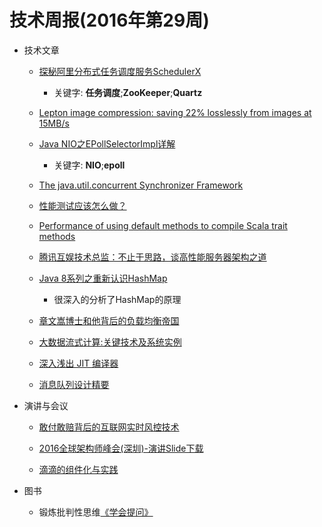 # 技术周报(2016年第29周)

* 技术文章

    * [探秘阿里分布式任务调度服务SchedulerX](https://yq.aliyun.com/articles/57780?spm=5176.100239.bloglist.29.ThWYBV)

        * 关键字: __任务调度__;__ZooKeeper__;__Quartz__

    * [Lepton image compression: saving 22% losslessly from images at 15MB/s](https://blogs.dropbox.com/tech/2016/07/lepton-image-compression-saving-22-losslessly-from-images-at-15mbs/)

    * [Java NIO之EPollSelectorImpl详解](http://hellojava.info/?p=498#rd&sukey=3997c0719f1515204b0e468f3e2dc6beef309c036e88f056c774c6e64652160eea20a721dca3f309ce939c1a6d5b42b6)

        * 关键字: __NIO__;__epoll__

    * [The java.util.concurrent Synchronizer Framework](http://gee.cs.oswego.edu/dl/papers/aqs.pdf)

    * [性能测试应该怎么做？](http://coolshell.cn/articles/17381.html)

    * [Performance of using default methods to compile Scala trait methods](http://www.scala-lang.org/blog/2016/07/08/trait-method-performance.html)

    * [腾讯互娱技术总监：不止于思路，谈高性能服务器架构之道](http://dbaplus.cn/news-21-504-1.html)

    * [Java 8系列之重新认识HashMap](http://tech.meituan.com/java-hashmap.html)

        * 很深入的分析了HashMap的原理

    * [章文嵩博士和他背后的负载均衡帝国](http://jm.taobao.org/2016/06/02/zhangwensong-and-load-balance/)

    * [大数据流式计算:关键技术及系统实例](https://github.com/NewGenerationTechnologyGroup/Technology-Sharing/raw/master/file/大数据流式计算-关键技术及系统实例.pdf)

    * [深入浅出 JIT 编译器](https://www.ibm.com/developerworks/cn/java/j-lo-just-in-time/)

    * [消息队列设计精要](http://tech.meituan.com/mq-design.html)

* 演讲与会议

    * [敢付敢赔背后的互联网实时风控技术](http://www.infoq.com/cn/presentations/internet-real-time-wind-control-technology)

    * [2016全球架构师峰会(深圳)-演讲Slide下载](http://sz2016.archsummit.com/schedule)

    * [滴滴的组件化与实践](https://github.com/NewGenerationTechnologyGroup/Technology-Sharing/raw/master/file/滴滴的组件化与实践.pdf)

* 图书

    * 锻炼批判性思维[《学会提问》](https://book.douban.com/subject/1504957/)
